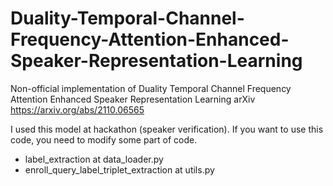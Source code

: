 # Duality-Temporal-Channel-Frequency-Attention-Enhanced-Speaker-Representation-Learning
Non-official implementation of Duality Temporal Channel Frequency Attention Enhanced Speaker Representation Learning arXiv https://arxiv.org/abs/2110.06565

I used this model at hackathon (speaker verification). If you want to use this code, you need to modify some part of code.

- label_extraction at data_loader.py
- enroll_query_label_triplet_extraction at utils.py



